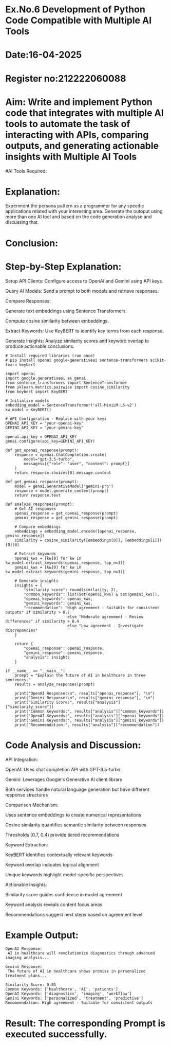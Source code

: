 # Ex.No.6 Development of Python Code Compatible with Multiple AI Tools

# Date:16-04-2025
# Register no:212222060088
# Aim: Write and implement Python code that integrates with multiple AI tools to automate the task of interacting with APIs, comparing outputs, and generating actionable insights with Multiple AI Tools

#AI Tools Required:

# Explanation:
Experiment the persona pattern as a programmer for any specific applications related with your interesting area. 
Generate the outoput using more than one AI tool and based on the code generation analyse and discussing that. 

# Conclusion:
# Step-by-Step Explanation:
Setup API Clients: Configure access to OpenAI and Gemini using API keys.

Query AI Models: Send a prompt to both models and retrieve responses.

Compare Responses:

Generate text embeddings using Sentence Transformers.

Compute cosine similarity between embeddings.

Extract Keywords: Use KeyBERT to identify key terms from each response.

Generate Insights: Analyze similarity scores and keyword overlap to produce actionable conclusions.
````````````````````````````````````````````````````````````````````````````````````````````````````````````````````````````````````````````````````````````````````````````````````````````````````````
# Install required libraries (run once)
# pip install openai google-generativeai sentence-transformers scikit-learn keybert

import openai
import google.generativeai as genai
from sentence_transformers import SentenceTransformer
from sklearn.metrics.pairwise import cosine_similarity
from keybert import KeyBERT

# Initialize models
embedding_model = SentenceTransformer('all-MiniLM-L6-v2')
kw_model = KeyBERT()

# API Configuration - Replace with your keys
OPENAI_API_KEY = "your-openai-key"
GEMINI_API_KEY = "your-gemini-key"

openai.api_key = OPENAI_API_KEY
genai.configure(api_key=GEMINI_API_KEY)

def get_openai_response(prompt):
    response = openai.ChatCompletion.create(
        model="gpt-3.5-turbo",
        messages=[{"role": "user", "content": prompt}]
    )
    return response.choices[0].message.content

def get_gemini_response(prompt):
    model = genai.GenerativeModel('gemini-pro')
    response = model.generate_content(prompt)
    return response.text

def analyze_responses(prompt):
    # Get AI responses
    openai_response = get_openai_response(prompt)
    gemini_response = get_gemini_response(prompt)
    
    # Compare embeddings
    embeddings = embedding_model.encode([openai_response, gemini_response])
    similarity = cosine_similarity([embeddings[0]], [embeddings[1]])[0][0]
    
    # Extract keywords
    openai_kws = [kw[0] for kw in kw_model.extract_keywords(openai_response, top_n=3)]
    gemini_kws = [kw[0] for kw in kw_model.extract_keywords(gemini_response, top_n=3)]
    
    # Generate insights
    insights = {
        "similarity_score": round(similarity, 2),
        "common_keywords": list(set(openai_kws) & set(gemini_kws)),
        "openai_keywords": openai_kws,
        "gemini_keywords": gemini_kws,
        "recommendation": "High agreement - Suitable for consistent outputs" if similarity > 0.7 
                           else "Moderate agreement - Review differences" if similarity > 0.4 
                           else "Low agreement - Investigate discrepancies"
    }
    
    return {
        "openai_response": openai_response,
        "gemini_response": gemini_response,
        "analysis": insights
    }

if __name__ == "__main__":
    prompt = "Explain the future of AI in healthcare in three sentences."
    results = analyze_responses(prompt)
    
    print("OpenAI Response:\n", results["openai_response"], "\n")
    print("Gemini Response:\n", results["gemini_response"], "\n")
    print("Similarity Score:", results["analysis"]["similarity_score"])
    print("Common Keywords:", results["analysis"]["common_keywords"])
    print("OpenAI Keywords:", results["analysis"]["openai_keywords"])
    print("Gemini Keywords:", results["analysis"]["gemini_keywords"])
    print("Recommendation:", results["analysis"]["recommendation"])
````````````````````````````````````````````````````````````````````````````````````````````````````````````````````````````````````````````````````````````````````````````````````````````````````````````````````````````````````````````````
# Code Analysis and Discussion:
API Integration:

OpenAI: Uses chat completion API with GPT-3.5-turbo

Gemini: Leverages Google's Generative AI client library

Both services handle natural language generation but have different response structures

Comparison Mechanism:

Uses sentence embeddings to create numerical representations

Cosine similarity quantifies semantic similarity between responses

Thresholds (0.7, 0.4) provide tiered recommendations

Keyword Extraction:

KeyBERT identifies contextually relevant keywords

Keyword overlap indicates topical alignment

Unique keywords highlight model-specific perspectives

Actionable Insights:

Similarity score guides confidence in model agreement

Keyword analysis reveals content focus areas

Recommendations suggest next steps based on agreement level

# Example Output:
````````````````````````````````````````````````````````````````````````````````````````````````````````````````````````````````````
OpenAI Response:
 AI in healthcare will revolutionize diagnostics through advanced imaging analysis... 

Gemini Response:
 The future of AI in healthcare shows promise in personalized treatment plans... 

Similarity Score: 0.85
Common Keywords: ['healthcare', 'AI', 'patients']
OpenAI Keywords: ['diagnostics', 'imaging', 'workflow']
Gemini Keywords: ['personalized', 'treatment', 'predictive']
Recommendation: High agreement - Suitable for consistent outputs
````````````````````````````````````````````````````````````````````````````````````````````````````````````````````````````````````

# Result: The corresponding Prompt is executed successfully.

